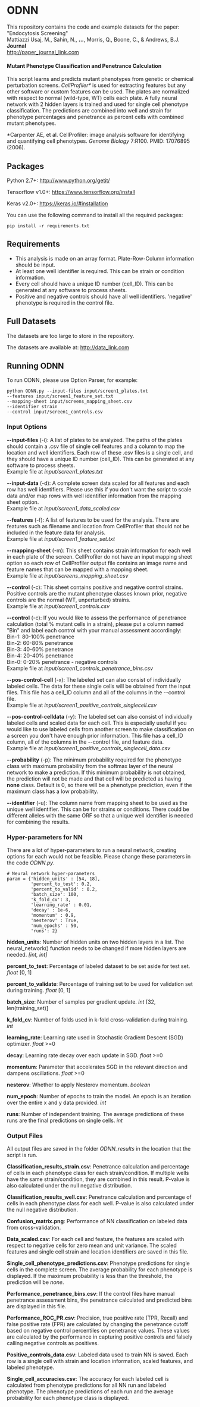 # ODNN
This repository contains the code and example datasets for the paper:  
"Endocytosis Screening"  
Mattiazzi Usaj, M., Sahin, N., **...**, Morris, Q., Boone, C., & Andrews, B.J.  
**Journal**  
<http://paper_journal_link.com>


#### Mutant Phenotype Classification and Penetrance Calculation
This script learns and predicts mutant phenotypes from genetic or chemical perturbation screens.
_CellProfiler*_ is used for extracting features but any other software or custom features can be used.
The plates are normalized with respect to normal (wild-type, WT) cells each plate.
A fully neural network with 2 hidden layers is trained and used for single cell phenotype classification.
The predictions are combined into well and strain for phenotype percentages and penetrance as percent cells with combined mutant phenotypes.

*Carpenter AE, et al. CellProfiler: image analysis software for identifying and quantifying cell phenotypes. _Genome Biology_ 7:R100. PMID: 17076895 (2006).


## Packages

Python 2.7+: http://www.python.org/getit/
   
Tensorflow v1.0+: https://www.tensorflow.org/install
   
Keras v2.0+: https://keras.io/#installation

You can use the following command to install all the required packages:

    pip install -r requirements.txt


## Requirements
* This analysis is made on an array format. Plate-Row-Column information should be input.
* At least one well identifier is required. This can be strain or condition information.
* Every cell should have a unique ID number (cell_ID). This can be generated at any software to process sheets.
* Positive and negative controls should have all well identifiers. 'negative' phenotype is required in the control file.



## Full Datasets

The datasets are too large to store in the repository.

The datasets are available at:
<http://data_link.com>


## Running ODNN

To run ODNN, please use Option Parser, for example:

    python ODNN.py --input-files input/screen1_plates.txt
    --features input/screen1_feature_set.txt
    --mapping-sheet input/screens_mapping_sheet.csv
    --identifier strain
    --control input/screen1_controls.csv

### Input Options

**--input-files** (-i): A list of plates to be analyzed.
The paths of the plates should contain a .csv file of single cell features and a column to map the location and well identifiers.
Each row of these .csv files is a single cell, and they should have a unique ID number (cell_ID). This can be generated at any software to process sheets.  
Example file at _input/screen1_plates.txt_

**--input-data** (-d): A complete screen data scaled for all features and each row has well identifiers.
Please use this if you don't want the script to scale data and/or map rows with well identifier information from the mapping sheet option.  
Example file at _input/screen1_data_scaled.csv_

**--features** (-f): A list of features to be used for the analysis.
There are features such as filename and location from CellProfiler that should not be included in the feature data for analysis.  
Example file at _input/screen1_feature_set.txt_

**--mapping-sheet** (-m): This sheet contains strain information for each well in each plate of the screen.
CellProfiler do not have an input mapping sheet option so each row of CellProfiler output file contains an image name and feature names that can be mapped with a mapping sheet.  
Example file at _input/screens_mapping_sheet.csv_

**--control** (-c): This sheet contains positive and negative control strains.
Positive controls are the mutant phenotype classes known prior, negative controls are the normal (WT, unperturbed) strains.  
Example file at _input/screen1_controls.csv_  

**--control** (-c): If you would like to assess the performance of penetrance calculation (total % mutant cells in a strain), please put a column named "Bin" and label each control with your manual assessment accordingly:  
Bin-1: 80-100% penetrance  
Bin-2: 60-80% penetrance  
Bin-3: 40-60% penetrance  
Bin-4: 20-40% penetrance  
Bin-0: 0-20% penetrance - negative controls  
Example file at _input/screen1_controls_penetrance_bins.csv_

**--pos-control-cell** (-x): The labeled set can also consist of individually labeled cells.
The data for these single cells will be obtained from the input files.
This file has a cell_ID column and all of the columns in the --control file.  
Example file at _input/screen1_positive_controls_singlecell.csv_

**--pos-control-celldata** (-y): The labeled set can also consist of individually labeled cells and scaled data for each cell.
This is especially useful if you would like to use labeled cells from another screen to make classification on a screen you don't have enough prior information.
This file has a cell_ID column, all of the columns in the --control file, and feature data.  
Example file at _input/screen1_positive_controls_singlecell_data.csv_

**--probability** (-p): The minimum probability required for the phenotype class with maximum probability from the softmax layer of the neural network to make a prediction.
If this minimum probability is not obtained, the prediction will not be made and that cell will be predicted as having **none** class. Default is 0, so there will be a phenotype prediction, even if the maximum class has a low probability.

**--identifier** (-u): The column name from mapping sheet to be used as the unique well identifier. This can be for strains or conditions.
There could be different alleles with the same ORF so that a unique well identifier is needed for combining the results.


### Hyper-parameters for NN

There are a lot of hyper-parameters to run a neural network, creating options for each would not be feasible.
Please change these parameters in the code _ODNN.py_.

    # Neural network hyper-parameters
    param = {'hidden_units' : [54, 18],
             'percent_to_test': 0.2,
             'percent_to_valid' : 0.2,
             'batch_size': 100,
             'k_fold_cv': 3,
             'learning_rate' : 0.01,
             'decay' : 1e-6,
             'momentum' : 0.9,
             'nesterov' : True,
             'num_epochs' : 50,
             'runs': 2}
             
**hidden_units**: Number of hidden units on two hidden layers in a list.
The neural_network() function needs to be changed if more hidden layers are needed. _[int, int]_

**percent_to_test**: Percentage of labeled dataset to be set aside for test set. _float_ [0, 1] 

**percent_to_validate**: Percentage of training set to be used for validation set during training. _float_ [0, 1] 

**batch_size**: Number of samples per gradient update. _int_ [32, len(training_set)]

**k_fold_cv**: Number of folds used in k-fold cross-validation during training. _int_

**learning_rate**: Learning rate used in Stochastic Gradient Descent (SGD) optimizer. _float_ >=0

**decay**: Learning rate decay over each update in SGD. _float_ >=0

**momentum**: Parameter that accelerates SGD in the relevant direction and dampens oscillations. _float_ >=0

**nesterov**: Whether to apply Nesterov momentum. _boolean_

**num_epoch**: Number of epochs to train the model. An epoch is an iteration over the entire x and y data provided. _int_

**runs**: Number of independent training. The average predictions of these runs are the final predictions on single cells. _int_


### Output Files

All output files are saved in the folder _ODNN_results_ in the location that the script is run.

**Classification_results_strain.csv**: Penetrance calculation and percentage of cells in each phenotype class for each strain/condition.
If multiple wells have the same strain/condition, they are combined in this result. P-value is also calculated under the null negative distribution.  

**Classification_results_well.csv**: Penetrance calculation and percentage of cells in each phenotype class for each well.
P-value is also calculated under the null negative distribution.  

**Confusion_matrix.png**: Performance of NN classification on labeled data from cross-validation.  

**Data_scaled.csv**: For each cell and feature, the features are scaled with respect to negative cells for zero mean and unit variance. 
The scaled features and single cell strain and location identifiers are saved in this file.  

**Single_cell_phenotype_predictions.csv**: Phenotype predictions for single cells in the complete screen. 
The average probability for each phenotype is displayed. If the maximum probability is less than the threshold, the prediction will be _none_.  

**Performance_penetrance_bins.csv**: If the control files have manual penetrance assessment bins, the penetrance calculated and predicted bins are displayed in this file.  

**Performance_ROC_PR.csv**: Precision, true positive rate (TPR, Recall) and false positive rate (FPR) are calculated by changing the penetrance cutoff based on negative control percentiles on penetrance values.
These values are calculated by the performance in capturing positive controls and falsely calling negative controls as positives.  

**Positive_controls_data.csv**: Labeled data used to train NN is saved. Each row is a single cell with strain and location information, scaled features, and labeled phenotype.  

**Single_cell_accuracies.csv**: The accuracy for each labeled cell is calculated from phenotype predictions for all NN run and labeled phenotype. 
The phenotype predictions of each run and the average probability for each phenotype class is displayed.  